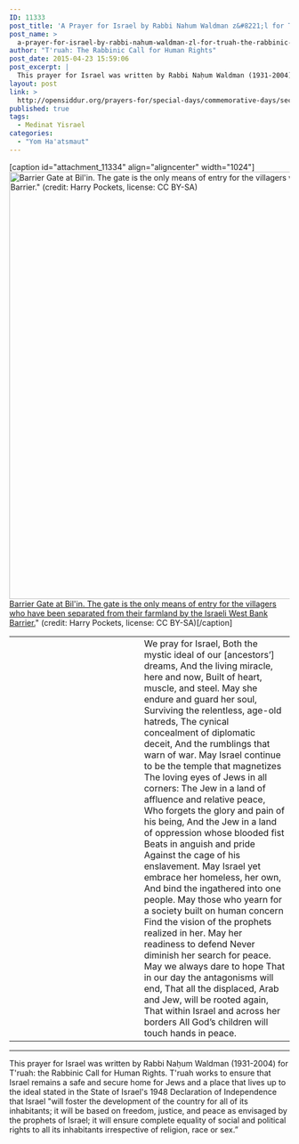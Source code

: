 ```yaml
---
ID: 11333
post_title: 'A Prayer for Israel by Rabbi Nahum Waldman z&#8221;l for T&#8217;ruah: the Rabbinic Call for Human Rights'
post_name: >
  a-prayer-for-israel-by-rabbi-nahum-waldman-zl-for-truah-the-rabbinic-call-for-human-rights
author: "T'ruah: The Rabbinic Call for Human Rights"
post_date: 2015-04-23 15:59:06
post_excerpt: |
  This prayer for Israel was written by Rabbi Naḥum Waldman (1931-2004) for T'ruah: the Rabbinic Call for Human Rights. T'ruah works to ensure that Israel remains a safe and secure home for Jews and a place that lives up to the ideal stated in the State of Israel's 1948 Declaration of Independence that Israel "will foster the development of the country for all of its inhabitants; it will be based on freedom, justice, and peace as envisaged by the prophets of Israel; it will ensure complete equality of social and political rights to all its inhabitants irrespective of religion, race or sex.”
layout: post
link: >
  http://opensiddur.org/prayers-for/special-days/commemorative-days/secular-national/yom-haatsmaut/a-prayer-for-israel-by-rabbi-nahum-waldman-zl-for-truah-the-rabbinic-call-for-human-rights/
published: true
tags:
  - Medinat Yisrael
categories:
  - "Yom Ha'atsmaut"
---
```

[caption id="attachment_11334" align="aligncenter" width="1024"]<a href="http://opensiddur.org/wp-content/uploads/2015/04/Barrier_Gate_at_Bilin_Palestine.jpg"><img src="http://opensiddur.org/wp-content/uploads/2015/04/Barrier_Gate_at_Bilin_Palestine.jpg" alt="Barrier Gate at Bil&#039;in. The gate is the only means of entry for the villagers who have been separated from their farmland by the Israeli West Bank Barrier.&quot; (credit: Harry Pockets, license: CC BY-SA)" width="1024" height="768" class="size-full wp-image-11334" /></a> <a href="http://commons.wikimedia.org/wiki/File:Barrier_Gate_at_Bilin_Palestine.jpg">Barrier Gate at Bil'in. The gate is the only means of entry for the villagers who have been separated from their farmland by the Israeli West Bank Barrier.</a>" (credit: Harry Pockets, license: CC BY-SA)[/caption]
<table style="margin-left: auto;margin-right: auto;"><tbody>
<tr><td style="vertical-align: top;" width="46%">
<div class="liturgy" style="text-align: right;"><span lang="he">

</span></div>
</td>
 
<td style="vertical-align:top;" width="53%">
<div class="english">
We pray for Israel,
Both the mystic ideal of our [ancestors’] dreams,
And the living miracle, here and now,
Built of heart, muscle, and steel.
May she endure and guard her soul,
Surviving the relentless, age-old hatreds,
The cynical concealment of diplomatic deceit,
And the rumblings that warn of war.
May Israel continue to be the temple that magnetizes
The loving eyes of Jews in all corners:
The Jew in a land of affluence and relative peace,
Who forgets the glory and pain of his being,
And the Jew in a land of oppression whose blooded fist
Beats in anguish and pride
Against the cage of his enslavement.
May Israel yet embrace her homeless, her own,
And bind the ingathered into one people.
May those who yearn for a society built on human concern
Find the vision of the prophets realized in her.
May her readiness to defend
Never diminish her search for peace.
May we always dare to hope
That in our day the antagonisms will end,
That all the displaced, Arab and Jew, will be rooted again,
That within Israel and across her borders
All God’s children will touch hands in peace.
</div>
</td></tr>
</tbody></tbody></tbody></tbody></table>

<hr />

This prayer for Israel was written by Rabbi Naḥum Waldman (1931-2004) for T'ruah: the Rabbinic Call for Human Rights. T'ruah works to ensure that Israel remains a safe and secure home for Jews and a place that lives up to the ideal stated in the State of Israel's 1948 Declaration of Independence that Israel "will foster the development of the country for all of its inhabitants; it will be based on freedom, justice, and peace as envisaged by the prophets of Israel; it will ensure complete equality of social and political rights to all its inhabitants irrespective of religion, race or sex.”